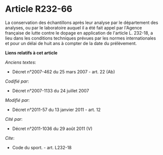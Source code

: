 # Article R232-66

La conservation des échantillons après leur analyse par le département des analyses, ou par le laboratoire auquel il a été
fait appel par l'Agence française de lutte contre le dopage en application de l'article L. 232-18, a lieu dans les conditions
techniques prévues par les normes internationales et pour un délai de huit ans à compter de la date du prélèvement.

**Liens relatifs à cet article**

_Anciens textes_:

  - Décret n°2007-462 du 25 mars 2007 - art. 22 (Ab)

_Codifié par_:

  - Décret n°2007-1133 du 24 juillet 2007

_Modifié par_:

  - Décret n°2011-57 du 13 janvier 2011 - art. 12

_Cité par_:

  - Décret n°2011-1036 du 29 août 2011 (V)

_Cite_:

  - Code du sport. - art. L232-18
